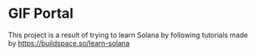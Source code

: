 # GIF Portal

This project is a result of trying to learn Solana by following tutorials made by https://buildspace.so/learn-solana
